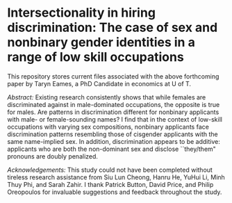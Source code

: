 # Intersectionality in hiring discrimination: The case of sex and nonbinary gender identities in a range of low skill occupations

This repository stores current files associated with  the above forthcoming paper by Taryn Eames, a PhD Candidate in economics at U of T.

_Abstract:_ Existing research consistently shows that while females are discriminated against in male-dominated occupations, the opposite is true for males. Are patterns in discrimination different for nonbinary applicants with male- or female-sounding names? I find that in the context of low-skill occupations with varying sex compositions, nonbinary applicants face discrimination patterns resembling those of cisgender applicants with the same name-implied sex. In addition, discrimination appears to be additive: applicants who are both the non-dominant sex and disclose ``they/them" pronouns are doubly penalized.

_Acknowledgements:_ This study could not have been completed without tireless research assistance from Siu Lun Cheong, Hanru He, YuHui Li, Minh Thuy Phi, and Sarah Zahir. I thank Patrick Button, David Price, and Philip Oreopoulos for invaluable suggestions and feedback throughout the study.
